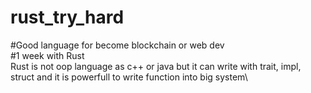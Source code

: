 # rust_try_hard

#Good language for become blockchain or web dev\
#1 week with Rust\
Rust is not oop language as c++ or java but it can write with trait, impl, struct and it is powerfull to write function into big system\
